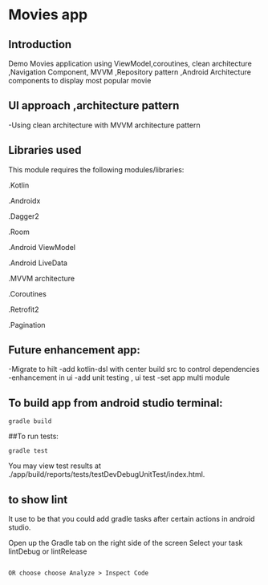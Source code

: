 # Movies app

## Introduction

Demo Movies application using  ViewModel,coroutines, clean architecture ,Navigation Component, MVVM ,Repository pattern ,Android Architecture components to display most popular movie
## UI approach ,architecture pattern

-Using clean architecture with MVVM architecture pattern


## Libraries used
This module requires the following modules/libraries:

.Kotlin

.Androidx

.Dagger2

.Room

.Android ViewModel

.Android LiveData

.MVVM architecture

.Coroutines

.Retrofit2

.Pagination

## Future enhancement app:

-Migrate to hilt
-add kotlin-dsl with center build src to control dependencies
-enhancement in ui
-add unit testing , ui test
-set app multi module



## To build app from android studio terminal:
```
gradle build
```

##To run tests:
```
gradle test
```

You may view test results at ./app/build/reports/tests/testDevDebugUnitTest/index.html.

## to show lint
It use to be that you could add gradle tasks after certain actions in android studio.

Open up the Gradle tab on the right side of the screen
Select your task
lintDebug or
lintRelease

```

OR choose choose Analyze > Inspect Code
```






